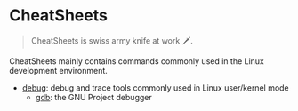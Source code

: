 # CheatSheets
> CheatSheets is swiss army knife at work 🗡️.

CheatSheets mainly contains commands commonly used in the Linux development environment.

* [debug](https://docs.justhack.fun/debug/): debug and trace tools commonly used in Linux user/kernel mode
  * [gdb](https://docs.justhack.fun/debug/gdb/): the GNU Project debugger
